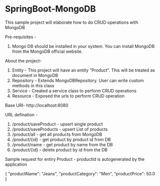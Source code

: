 # SpringBoot-MongoDB
This sample project will elaborate how to do CRUD operations with MongoDB

Pre-requisites -
1. Mongo DB should be installed in your system. You can install MongoDB from the MongoDB official website.

About the project-
1. Entity - This project will have an entity "Product". This will be treated as document in MongoDB
2. Repository - Extends MongoDBRepository. User can write custom methods in this class 
3. Service - Created a service class to perform CRUD operations
4. Resource - Exposed the urls to perform CRUD operation

Base URI-
http://localhost:8080

URL defination - 
1. /product/saveProduct - upsert single product
2. /product/saveProducts - upsert List of products
3. /product/all - get all products from MongoDB
4. /product/{id} - get product by product id from DB
5. /product/name - get product by name from the DB
6. /product/{id} - delete product by id from the DB

Sample request for entiry Product -
productId is autogenerated by the application

{
        "productName": "Jeans",
        "productCategory": "Men",
        "productPrice": 50.0
}
